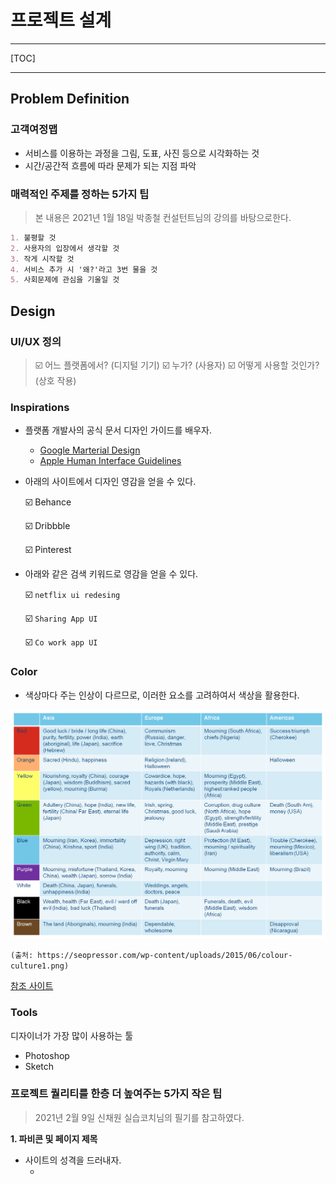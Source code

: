 # 프로젝트 설계

---

[TOC]

---



## Problem Definition

### 고객여정맵

- 서비스를 이용하는 과정을 그림, 도표, 사진 등으로 시각화하는 것
- 시간/공간적 흐름에 따라 문제가 되는 지점 파악

### 매력적인 주제를 정하는 5가지 팁

> 본 내용은 2021년 1월 18일 박종철 컨설턴트님의 강의를 바탕으로한다.

```markdown
1. 불평할 것
2. 사용자의 입장에서 생각할 것
3. 작게 시작할 것
4. 서비스 추가 시 '왜?'라고 3번 물을 것
5. 사회문제에 관심을 기울일 것
```



## Design



### UI/UX 정의

> :ballot_box_with_check: 어느 플랫폼에서? (디지털 기기)
> :ballot_box_with_check: 누가? (사용자)
> :ballot_box_with_check: 어떻게 사용할 것인가? (상호 작용)



### Inspirations

- 플랫폼 개발사의 공식 문서 디자인 가이드를 배우자.
  - [Google Marterial Design](https://material.io/)
  - [Apple Human Interface Guidelines](https://developer.apple.com/design/human-interface-guidelines/)

- 아래의 사이트에서 디자인 영감을 얻을 수 있다.

  :ballot_box_with_check: Behance

  :ballot_box_with_check: Dribbble

  :ballot_box_with_check: Pinterest

- 아래와 같은 검색 키워드로 영감을 얻을 수 있다.

  :ballot_box_with_check: `netflix ui redesing`

  :ballot_box_with_check: `Sharing App UI`

  :ballot_box_with_check: `Co work app UI`



### Color

- 색상마다 주는 인상이 다르므로, 이러한 요소를 고려하여서 색상을 활용한다.

![colors](img/colors.png)

`(출처: https://seopressor.com/wp-content/uploads/2015/06/colour-culture1.png)`

[참조 사이트](https://colorhunt.co/)



### Tools

디자이너가 가장 많이 사용하는 툴

- Photoshop
- Sketch



### 프로젝트 퀄리티를 한층 더 높여주는 5가지 작은 팁

> 2021년 2월 9일 신채원 실습코치님의 필기를 참고하였다.

**1. 파비콘 및 페이지 제목**

- 사이트의 성격을 드러내자.
  - [<title> 요소 활용하기](https://developer.mozilla.org/ko/docs/Web/HTML/Element/title)
  - [Vue Router 활용하기](https://medium.com/@hulunhao/how-to-config-title-for-each-router-in-vue-router-1cc7352bbb94)
  - [Favicon Generator](https://www.favicon-generator.org/)

**2. 메뉴 sticky 속성**

- 메뉴는 항상 보이는 곳에 두자

**3. 로딩 페이지**

- 유저를 기다리게 하지 말자
- 현재 어떤 일이 일어나고 있는지 화면에 시각적인 피드백을 제공해준다.

**4. 버튼/링크 디자인**

- 누를 수 있는 곳과 없는 곳을 확실하게 하자.

**5. tool & popup tip**

- 유저를 헤매게 하지 말자
- 툴팁과 팝업팁을 통해 유저가 참고할 수 있는 정보 또는 설명을 제공하면 좋다.



### <참고>

[모바일 UI/UX 디자인시 고려사항](https://brunch.co.kr/@chulhochoiucj0/8)



## 화면설계

### 1. Wireframe

> UI 중심의 화면 레이아웃

### 2. Mockup

> 실물과 흡사한 정적인 형태의 모형

**Tools**

- :ballot_box_with_check: justinmind
- :ballot_box_with_check: balsamiq
- :ballot_box_with_check: adobeXD
- :ballot_box_with_check: ovenapp

### 3. Prototype

> 다양한 interaction이 결합되어 실제 서비스처럼 작동하는 모형

### 4. Storyboard

> 정책, 프로세스, 와이어프레임, 디스크립션 등이 모두 포함된 설계 문서



## DB 설계

### 1. 설계를 위한 요구사항 분석

- 데이터베이스에 대한 사용자의 요구사항을 수집하고 분석해서 아래와 같이 요구사항(기능) 명세서를 작성한다.

### 2. 개념적 설계

> DB 설계는 [ERD Cloud](https://www.erdcloud.com/)를 사용하면 좋다!

- 작성한 요구사항 명세서에서 DB를 구성하는데 필요한 `개체(Entity)`, `속성(Attribute`), 개체 간의 `관계(Relationship)`를 추출하여 ERD를 생성한다.
  - 개체: 회원, 신용카드, 비행기, 좌석
  - 속성: (아이디, 비밀번호, 성명), (번호, 유효기간), (비행기 번호, 출발 날짜/시간), (좌석번호, 등급)
  - 관계: 여러 개를 저장, 회원 한 명은 좌석 하나만 예약, 한 좌석은 회원 한 명만 예약가능

### 3. 논리적 설계

- 모든 개체는 릴레이션(Table)으로 변환
  - 객체 -> 테이블
  - 속성 -> 테이블의 속성
- N:M 관계는 릴레이션(Table)으로 변환
  - 관계 -> 릴레이션 이름
  - 관계속성 -> 릴레이션 속성
- 1:N 관계는 외래키로 표현
  - 일반적으로 1:N 고나계에서 1측 개체의 깁노키를 N측 릴레이션에 포함시키고 외래키(FK)로 지정
- 1:1관계는 외래키로 표현
  - 일반적 1:1 관계는 외래키(FK)를 서로 주고 받는다.
- 다중 값 속성은 독립 릴레이션(Table)으로 변환
  - 릴레이션에서는 다중 값 속성을 가질 수 없으므로 다중 값 속성은 별도의 릴레이션으로 생성해야 한다.

### 4. 물리적 스키마 및 구현

- ERD를 실제 테이블로 생성한다.
- Workbench 같은 EB Tool이나 SQL스크립트 사용으로도 가능해야 한다.

### <참고> 반정규화

> 정규화도니 엔티티타입, 속성, 관계를 시스템의 성능향상, 개발과 운영의 단순화를 위해 모델을 통합하는 프로세스
>
> ```markdown
> <정규화 모델>
> - SQL 작성이 용이하지 않고 과다한 테이블 조인이 발생하여 성능이 저하될 가능성이 높다.
> <반정규화 모델>
> - 같은 데이터가 여러 테이블에 걸쳐 존재하므로 무결성이 깨질 우려가 높다.
> ```

**테이블 반정규화 방법**

- 1:1 관계의 테이블 병합
- 1:N 관계의 테이블 병합
- 수퍼/서브 타입 테이블 병합
- 수직 분할(집중화된 일부 컬럼을 분리)
- 수평 분할(행으로 구분하여 구간별 분리)
- 테이블 추가 (중복테이블, 통계테이블, 이력테이블, 부분테이블)

#### 1) 컬럼 반정규화

- 중복컬럼 추가(자주조회하는 컬럼이 있는 경우)
- 파생 컬럼 추가(미리 계산한 값)
- PK에 의한 컬럼 추가
- 응용시스템 오작동을 위한 컬럼 추가(이전데이터 임시 보관)

#### 2) 관계 반정규화

- 중복 관계 추가(이미 A테이블에서 C테이블의 정보를 읽을 수 있는 관계가 있음에도 관계를 중복하여 조회(Read) 경로를 단축)



***Copyright* © 2021 Song_Artish**